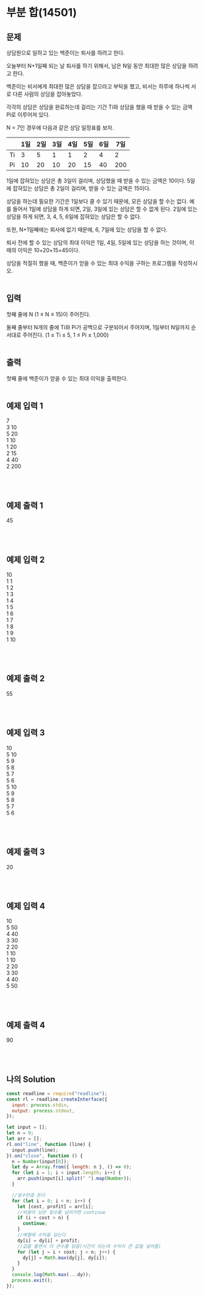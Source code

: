 # 부분 합(14501)

## 문제

상담원으로 일하고 있는 백준이는 퇴사를 하려고 한다.

오늘부터 N+1일째 되는 날 퇴사를 하기 위해서, 남은 N일 동안 최대한 많은 상담을 하려고 한다.

백준이는 비서에게 최대한 많은 상담을 잡으라고 부탁을 했고, 비서는 하루에 하나씩 서로 다른 사람의 상담을 잡아놓았다.

각각의 상담은 상담을 완료하는데 걸리는 기간 Ti와 상담을 했을 때 받을 수 있는 금액 Pi로 이루어져 있다.

N = 7인 경우에 다음과 같은 상담 일정표를 보자.

|     | 1일 | 2일 | 3일 | 4일 | 5일 | 6일 | 7일 |
| --- | --- | --- | --- | --- | --- | --- | --- |
| Ti  | 3   | 5   | 1   | 1   | 2   | 4   | 2   |
| Pi  | 10  | 20  | 10  | 20  | 15  | 40  | 200 |


1일에 잡혀있는 상담은 총 3일이 걸리며, 상담했을 때 받을 수 있는 금액은 10이다. 5일에 잡혀있는 상담은 총 2일이 걸리며, 받을 수 있는 금액은 15이다.

상담을 하는데 필요한 기간은 1일보다 클 수 있기 때문에, 모든 상담을 할 수는 없다. 예를 들어서 1일에 상담을 하게 되면, 2일, 3일에 있는 상담은 할 수 없게 된다. 2일에 있는 상담을 하게 되면, 3, 4, 5, 6일에 잡혀있는 상담은 할 수 없다.

또한, N+1일째에는 회사에 없기 때문에, 6, 7일에 있는 상담을 할 수 없다.

퇴사 전에 할 수 있는 상담의 최대 이익은 1일, 4일, 5일에 있는 상담을 하는 것이며, 이때의 이익은 10+20+15=45이다.

상담을 적절히 했을 때, 백준이가 얻을 수 있는 최대 수익을 구하는 프로그램을 작성하시오.
<br/>
<br/>

## 입력

첫째 줄에 N (1 ≤ N ≤ 15)이 주어진다.

둘째 줄부터 N개의 줄에 Ti와 Pi가 공백으로 구분되어서 주어지며, 1일부터 N일까지 순서대로 주어진다. (1 ≤ Ti ≤ 5, 1 ≤ Pi ≤ 1,000)
<br/>
<br/>

## 출력

첫째 줄에 백준이가 얻을 수 있는 최대 이익을 출력한다.
<br/>
<br/>

## 예제 입력 1

7<br/>
3 10<br/>
5 20<br/>
1 10<br/>
1 20<br/>
2 15<br/>
4 40<br/>
2 200

<br/>
<br/>

## 예제 출력 1
45

<br/>
<br/>

## 예제 입력 2

10<br/>
1 1<br/>
1 2<br/>
1 3<br/>
1 4<br/>
1 5<br/>
1 6<br/>
1 7<br/>
1 8<br/>
1 9<br/>
1 10

<br/>
<br/>

## 예제 출력 2
55

<br/>
<br/>

## 예제 입력 3

10<br/>
5 10<br/>
5 9<br/>
5 8<br/>
5 7<br/>
5 6<br/>
5 10<br/>
5 9<br/>
5 8<br/>
5 7<br/>
5 6

<br/>
<br/>

## 예제 출력 3
20

<br/>
<br/>

## 예제 입력 4
10<br/>
5 50<br/>
4 40<br/>
3 30<br/>
2 20<br/>
1 10<br/>
1 10<br/>
2 20<br/>
3 30<br/>
4 40<br/>
5 50

<br/>
<br/>

## 예제 출력 4
90

<br/>
<br/>

## 나의 Solution

```javascript
const readline = require("readline");
const rl = readline.createInterface({
  input: process.stdin,
  output: process.stdout,
});

let input = [];
let n = 0;
let arr = [];
rl.on("line", function (line) {
  input.push(line);
}).on("close", function () {
  n = Number(input[0]);
  let dy = Array.from({ length: n }, () => 0);
  for (let i = 1; i < input.length; i++) {
    arr.push(input[i].split(" ").map(Number));
  }

  //일수만큼 돈다
  for (let i = 0; i < n; i++) {
    let [cost, profit] = arr[i];
    //비용이 남은 일수를 넘어가면 continue
    if (i + cost > n) {
      continue;
    }
    //배열에 수익을 담는다
    dy[i] = dy[i] + profit;
    //값을 돌면서 더 큰수를 담음(시간이 되는데 수익이 큰 값을 넣어줌)
    for (let j = i + cost; j < n; j++) {
      dy[j] = Math.max(dy[j], dy[i]);
    }
  }
  console.log(Math.max(...dy));
  process.exit();
});

```
